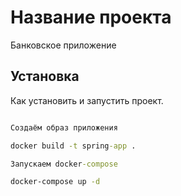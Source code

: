 # Название проекта

Банковское приложение

## Установка

Как установить и запустить проект.

```cmd

Создаём образ приложения

docker build -t spring-app .

Запускаем docker-compose

docker-compose up -d 